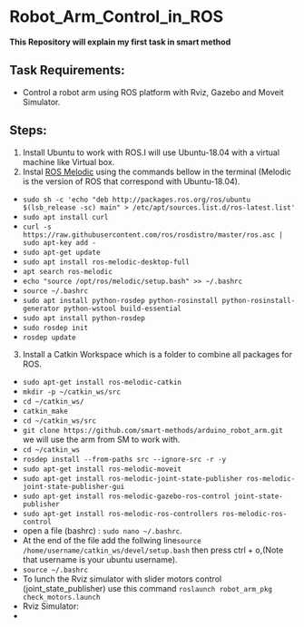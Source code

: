 # Robot_Arm_Control_in_ROS
**This Repository will explain my first task in smart method**
## Task Requirements:
- Control a robot arm using ROS platform with Rviz, Gazebo and Moveit Simulator.
## Steps:
1. Install Ubuntu to work with ROS.I will use Ubuntu-18.04 with a virtual machine like Virtual box.
2. Instal [ROS Melodic](http://wiki.ros.org/melodic/Installation/Ubuntu) using the commands bellow in the terminal (Melodic is the version of ROS that correspond with Ubuntu-18.04).
* `sudo sh -c 'echo "deb http://packages.ros.org/ros/ubuntu $(lsb_release -sc) main" > /etc/apt/sources.list.d/ros-latest.list'`
* `sudo apt install curl` 
* `curl -s https://raw.githubusercontent.com/ros/rosdistro/master/ros.asc | sudo apt-key add -`
* `sudo apt-get update`
* `sudo apt install ros-melodic-desktop-full`
* `apt search ros-melodic`
* `echo "source /opt/ros/melodic/setup.bash" >> ~/.bashrc`
* `source ~/.bashrc`
* `sudo apt install python-rosdep python-rosinstall python-rosinstall-generator python-wstool build-essential`
* `sudo apt install python-rosdep`
* `sudo rosdep init`
*  `rosdep update`
3. Install a Catkin Workspace which is a folder to combine all packages for ROS.
* `sudo apt-get install ros-melodic-catkin` 
* `mkdir -p ~/catkin_ws/src`
* `cd ~/catkin_ws/`
* `catkin_make`
* `cd ~/catkin_ws/src`
* `git clone https://github.com/smart-methods/arduino_robot_arm.git` we will use the arm from SM to work with.
* `cd ~/catkin_ws`
* `rosdep install --from-paths src --ignore-src -r -y`
*  `sudo apt-get install ros-melodic-moveit`
*  `sudo apt-get install ros-melodic-joint-state-publisher ros-melodic-joint-state-publisher-gui`
*  `sudo apt-get install ros-melodic-gazebo-ros-control joint-state-publisher`
*  `sudo apt-get install ros-melodic-ros-controllers ros-melodic-ros-control`
*  open a file (bashrc) : `sudo nano ~/.bashrc`.
*  At the end of the file add the follwing line`source /home/username/catkin_ws/devel/setup.bash` then press ctrl + o,(Note that username is your ubuntu username).
*  `source ~/.bashrc`
*  To lunch the Rviz simulator with slider motors control (joint_state_publisher) use this command `roslaunch robot_arm_pkg check_motors.launch`
*  Rviz Simulator:
*  
